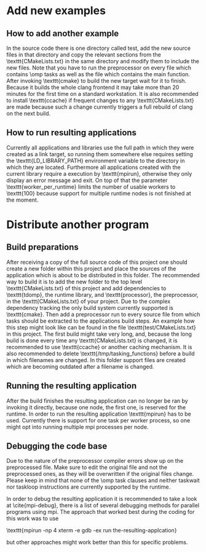 
# Add new examples
## How to add another example
In the source code there is one directory called test, add the new source files in that directory and copy the relevant
sections from the \texttt{CMakeLists.txt} in the same directory and modify them to include the new files.
Note that you have to run the preprocessor on every file which contains \omp tasks as well as the file which contains
the main function.
After invoking \texttt{cmake} to build the new target wait for it to finish. 
Because it builds the whole clang frontend it may take more than 20 minutes for the first time on a standard workstation.
It is also recommended to install \texttt{ccache} if frequent changes to any \texttt{CMakeLists.txt} are made because such a 
change currently triggers a full rebuild of clang on the next build.

## How to run resulting applications
Currently all applications and libraries use the full path in which they were created as a link target, so running them
somewhere else requires setting the \texttt{LD\_LIBRARY\_PATH} environment variable to the directory in which they are
located.
Furthermore all applications created with the current library require a execution by \texttt{mpirun}, otherwise they
only display an error message and exit.
On top of that the parameter \texttt{worker\_per\_runtime} limits the number of usable workers to \texttt{100} because
support for multiple runtime nodes is not finished at the moment.

# Distribute another program
## Build preparations
After receiving a copy of the full source code of this project one should create a new folder within this project and
place the sources of the application which is about to be distributed in this folder. 
The recommended way to build it is to add the new folder to the top level \texttt{CMakeLists.txt} of this project
and add dependencies to \texttt{tdomp}, the runtime library, and \texttt{processor}, the preprocessor, in the 
\texttt{CMakeLists.txt} of your project.
Due to the complex dependency tracking the only build system currently supported is \texttt{cmake}.
Then add a preprocessor run to every source file from which tasks should be extracted to the applications build steps.
An example how this step might look like can be found in the file \texttt{test/CMakeLists.txt} in this project.
The first build might take very long, and, because the long build is done every time any \texttt{CMakeLists.txt} is 
changed, it is recommended to use \texttt{ccache} or another caching mechanism.
It is also recommended to delete \texttt{/tmp/tasking\_functions} before a build in which filenames are changed.
In this folder support files are created which are becoming outdated after a filename is changed.

## Running the resulting application
After the build finishes the resulting application can no longer be ran by invoking it directly, because one node, the
first one, is reserved for the runtime.
In order to run the resulting application \texttt{mpirun} has to be used. 
Currently there is support for one task per worker process, so one might opt into running multiple mpi processes per 
node.

## Debugging the code base
Due to the nature of the preprocessor compiler errors show up on the preprocessed file.
Make sure to edit the original file and not the preprocessed ones, as they will be overwritten if the original files
change.
Please keep in mind that none of the \omp task clauses and neither taskwait nor taskloop instructions are currently
supported by the runtime.

In order to debug the resulting application it is recommended to take a look at \cite{mpi-debug}, there is a list of
several debugging methods for parallel programs using mpi.
The approach that worked best during the coding for this work was to use 

\texttt{mpirun -np 4 xterm -e gdb -ex run the-resulting-applcation}

but other approaches might work better than this for specific problems.
